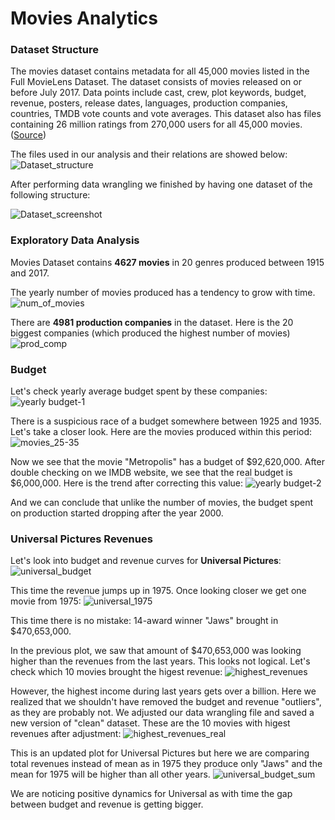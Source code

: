 # Movies Analytics

### Dataset Structure
The movies dataset contains metadata for all 45,000 movies listed in the Full MovieLens Dataset. 
The dataset consists of movies released on or before July 2017. Data points include cast, crew, plot keywords, budget, revenue, posters, 
release dates, languages, production companies, countries, TMDB vote counts and vote averages. This dataset also has files containing 26 million ratings from 270,000 users for all 45,000 movies. 
([Source](https://www.kaggle.com/rounakbanik/the-movies-dataset))

The files used in our analysis and their relations are showed below:
![Dataset_structure](https://user-images.githubusercontent.com/46948881/57206113-5516a800-6f91-11e9-9dad-e213775ffef3.jpg)


After performing data wrangling we finished by having one dataset of the following structure: 

![Dataset_screenshot](https://user-images.githubusercontent.com/46948881/57199906-ac495800-6f52-11e9-80a7-721af8e792bd.jpg)

### Exploratory Data Analysis 

Movies Dataset contains **4627 movies** in 20 genres produced between 1915 and 2017. 

The yearly number of movies produced has a tendency to grow with time. 
![num_of_movies](https://user-images.githubusercontent.com/46948881/57203055-52f51f00-6f7a-11e9-83fc-5f990ecb7cea.jpg)

There are **4981 production companies** in the dataset. Here is the 20 biggest companies (which produced the highest number of movies)
![prod_comp](https://user-images.githubusercontent.com/46948881/57202633-8f724c00-6f75-11e9-9e55-eb4f8eed3164.jpg)

### Budget 
Let's check yearly average budget spent by these companies:
![yearly budget-1](https://user-images.githubusercontent.com/46948881/57202638-a44edf80-6f75-11e9-85d1-e44d0e8a4e64.jpg)

There is a suspicious race of a budget somewhere between 1925 and 1935. Let's take a closer look. Here are the movies produced within this period:
![movies_25-35](https://user-images.githubusercontent.com/46948881/57202691-54bce380-6f76-11e9-94e9-8b2f74b1a60f.jpg)

Now we see that the movie "Metropolis" has a budget of $92,620,000. After double checking on we IMDB website, we see that the real budget is $6,000,000. Here is the trend after correcting this value:
![yearly budget-2](https://user-images.githubusercontent.com/46948881/57203031-132e3780-6f7a-11e9-9ddc-4847b2262b0a.jpg)

And we can conclude that unlike the number of movies, the budget spent on production started dropping after the year 2000.

### Universal Pictures Revenues
Let's look into budget and revenue curves for **Universal Pictures**:
![universal_budget](https://user-images.githubusercontent.com/46948881/57203058-57b9d300-6f7a-11e9-9a49-c1fbede5e143.jpg)

This time the revenue jumps up in 1975. Once looking closer we get one movie from 1975:
![universal_1975](https://user-images.githubusercontent.com/46948881/57204303-e6cbe880-6f84-11e9-9a82-550119ef3198.jpg)

This time there is no mistake: 14-award winner "Jaws" brought in $470,653,000.

In the previous plot, we saw that amount of $470,653,000 was looking higher than the revenues from the last years. 
This looks not logical. Let's check which 10 movies brought the higest revenue:
![highest_revenues](https://user-images.githubusercontent.com/46948881/57205260-4f1dc880-6f8b-11e9-9abb-01102b1ab296.jpg)


However, the highest income during last years gets over a billion. Here we realized that we shouldn't have removed the budget and revenue "outliers", as they are probably not. We adjusted our data wrangling file and saved a new version of "clean" dataset. 
These are the 10 movies with higest revenues after adjustment:
![highest_revenues_real](https://user-images.githubusercontent.com/46948881/57206288-a1161c80-6f92-11e9-9031-36ebb584d768.jpg)

This is an updated plot for Universal Pictures but here we are comparing total revenues instead of mean as in 1975 they produce only "Jaws" and the mean for 1975 will be higher than all other years.
![universal_budget_sum](https://user-images.githubusercontent.com/46948881/57206010-965a8800-6f90-11e9-8f0e-4b465c77b601.jpg)

We are noticing positive dynamics for Universal as with time the gap between budget and revenue is getting bigger.


